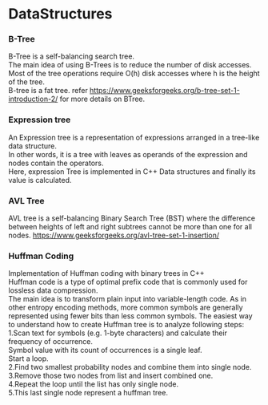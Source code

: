 # DataStructures

### B-Tree   
B-Tree is a self-balancing search tree.  
The main idea of using B-Trees is to reduce the number of disk accesses.   
Most of the tree operations require O(h) disk accesses where h is the height of the tree.   
B-tree is a fat tree. refer https://www.geeksforgeeks.org/b-tree-set-1-introduction-2/ for more details on BTree.  
  
### Expression tree  
An Expression tree is a representation of expressions arranged in a tree-like data structure.   
In other words, it is a tree with leaves as operands of the expression and nodes contain the operators.  
Here, expression Tree is implemented in C++ Data structures and finally its value is calculated.
  
### AVL Tree  
AVL tree is a self-balancing Binary Search Tree (BST) where the difference between heights of left and right subtrees cannot be more than one for all nodes. https://www.geeksforgeeks.org/avl-tree-set-1-insertion/

### Huffman Coding  
Implementation of Huffman coding with binary trees in C++  
Huffman code is a type of optimal prefix code that is commonly used for lossless data compression.  
The main idea is to transform plain input into variable-length code. As in other entropy encoding methods, more common symbols are generally represented using fewer bits than less common symbols. The easiest way to understand how to create Huffman tree is to analyze following steps:  
1.Scan text for symbols (e.g. 1-byte characters) and calculate their frequency of occurrence.   
Symbol value with its count of occurrences is a single leaf.  
Start a loop.   
2.Find two smallest probability nodes and combine them into single node.  
3.Remove those two nodes from list and insert combined one.  
4.Repeat the loop until the list has only single node.  
5.This last single node represent a huffman tree.  
